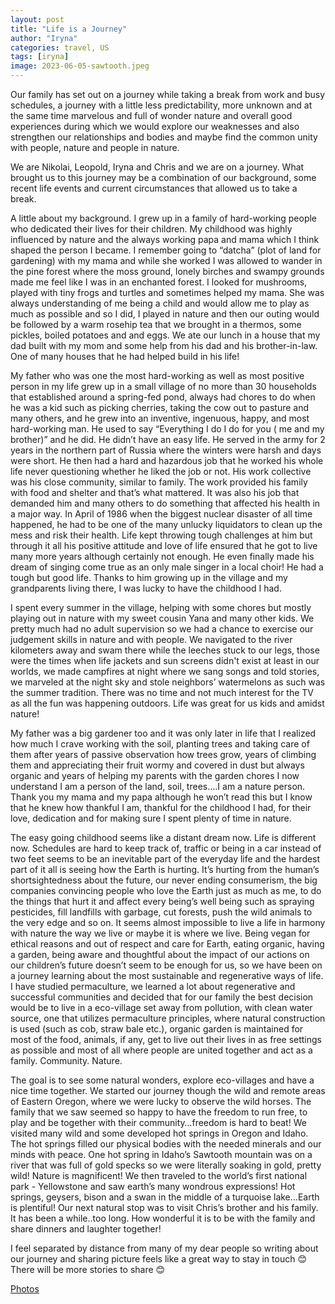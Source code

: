 ```yaml
---
layout: post
title: "Life is a Journey"
author: "Iryna"
categories: travel, US
tags: [iryna]
image: 2023-06-05-sawtooth.jpeg
---
```


Our family has set out on a journey while taking a break from work and busy schedules, a journey with a little less predictability, more unknown and at the same time marvelous and full of wonder nature and overall good experiences during which we would explore our weaknesses and also strengthen our relationships and bodies and maybe find the common unity with people, nature and people in nature.

We are Nikolai, Leopold, Iryna and Chris and we are on a journey. What brought us to this journey may be a combination of our background, some recent life events and current circumstances that allowed us to take a break.

A little about my background. I grew up in a family of hard-working people who dedicated their lives for their children. My childhood was highly influenced by nature and the always working papa and mama which I think shaped the person I became. I remember going to “datcha” (plot of land for gardening) with my mama and while she worked I was allowed to wander in the pine forest where the moss ground, lonely birches and swampy grounds made me feel like I was in an enchanted forest. I looked for mushrooms, played with tiny frogs and turtles and sometimes helped my mama. She was always understanding of me being a child and would allow me to play as much as possible and so I did, I played in nature and then our outing would be followed by a warm rosehip tea that we brought in a thermos, some pickles, boiled potatoes and and eggs. We ate our lunch in a house that my dad built with my mom and some help from his dad and his brother-in-law. One of many houses that he had helped build in his life!

My father who was one the most hard-working as well as most positive person in my life grew up in a small village of no more than 30 households that established around a spring-fed pond, always had chores to do when he was a kid such as picking cherries, taking the cow out to pasture and many others, and he grew into an inventive, ingenuous, happy, and most hard-working man. He used to say “Everything I do I do for you ( me and my brother)” and he did. He didn’t have an easy life. He served in the army for 2 years in the northern part of Russia where the winters were harsh and days were short. He then had a hard and hazardous job that he worked his whole life never questioning whether he liked the job or not. His work collective was his close community, similar to family.  The work provided his family with food and shelter and that’s what mattered. It was also his job that demanded him and many others to do something that affected his health in a major way. In April of 1986 when the biggest nuclear disaster of all time happened, he had to be one of the many unlucky liquidators to clean up the mess and risk their health. Life kept throwing tough challenges at him but through it all his positive attitude and love of life ensured that he got to live many more years although certainly not enough. He even finally made his dream of singing come true as an only male singer in a local choir! He had a tough but good life. Thanks to him growing up in the village and my grandparents living there, I was lucky to have the childhood I had.

I spent every summer in the village, helping with some chores but mostly playing out in nature with my sweet cousin Yana and many other kids. We pretty much had no adult supervision so we had a chance to exercise our judgement skills in nature and with people. We navigated to the river kilometers away and swam there while the leeches stuck to our legs, those were the times when life jackets and sun screens didn't exist at least in our worlds, we made campfires at night where we sang songs and told stories, we marveled at the night sky and stole neighbors’ watermelons as such was the summer tradition. There was no time and not much interest for the TV as all the fun was happening outdoors. Life was great for us kids and amidst nature!

My father was a big gardener too and it was only later in life that I realized how much I crave working with the soil, planting trees and taking care of them after years of passive observation how trees grow, years of climbing them and appreciating their fruit wormy and covered in dust but always organic and years of helping my parents with the garden chores I now understand I am a person of the land, soil, trees….I am a nature person. Thank you my mama and my papa although he won’t read this but I know that he knew how thankful I am, thankful for the childhood I had, for their love, dedication and for making sure I spent plenty of time in nature.

The easy going childhood seems like a distant dream now. Life is different now. Schedules are hard to keep track of, traffic or being in a car instead of two feet seems to be an inevitable part of the everyday life and the hardest part of it all is seeing how the Earth is hurting. It’s hurting from the human’s shortsightedness about the future, our never ending consumerism, the big companies convincing people who love the Earth just as much as me, to do the things that hurt it and affect every being’s well being such as spraying pesticides, fill landfills with garbage, cut forests, push the wild animals to the very edge and so on. It seems almost impossible to live a life in harmony with nature the way we live or maybe it is where we live. Being vegan for ethical reasons and out of respect and care for Earth, eating organic, having a garden, being aware and thoughtful about the impact of our actions on our children’s future doesn’t seem to be enough for us, so we have been on a journey learning about the most sustainable and regenerative ways of life. I have studied permaculture, we learned a lot about regenerative and successful communities and decided that for our family the best decision would be to live in a eco-village set away from pollution, with clean water source, one that utilizes permaculture principles, where natural construction is used (such as cob, straw bale etc.), organic garden is maintained for most of the food, animals, if any, get to live out their lives in as free settings as possible and most of all where people are united together and act as a family. Community. Nature.

The goal is to see some natural wonders, explore eco-villages and have a nice time together. We started our journey though the wild and remote areas of Eastern Oregon, where we were lucky to observe the wild horses. The family that we saw seemed so happy to have the freedom to run free, to play and be together with their community…freedom is hard to beat! We visited many wild and some developed hot springs in Oregon and Idaho. The hot springs filled our physical bodies with the needed minerals and our minds with peace. One hot spring in Idaho’s Sawtooth mountain was on a river that was full of gold specks so we were literally soaking in gold, pretty wild! Nature is magnificent! We then traveled to the world’s first national park - Yellowstone and saw earth’s many wondrous expressions! Hot springs, geysers, bison and a swan in the middle of a turquoise lake…Earth is plentiful! Our next natural stop was to visit Chris’s brother and his family. It has been a while..too long. How wonderful it is to be with the family and share dinners and laughter together!

I feel separated by distance from many of my dear people so writing about our journey and sharing picture feels like a great way to stay in touch 😊 There will be more stories to share 😊

[Photos](https://photos.app.goo.gl/Ur7BFV85NxXiCuhu8)
